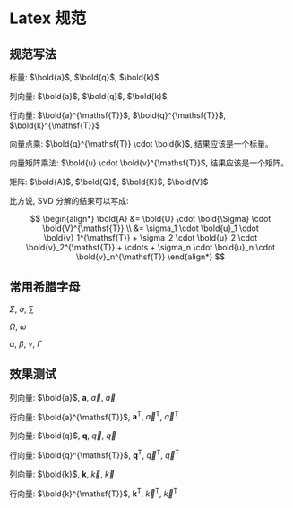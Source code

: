 
# Latex 规范

## 规范写法

标量: $\bold{a}$, $\bold{q}$, $\bold{k}$

列向量: $\bold{a}$, $\bold{q}$, $\bold{k}$

行向量: $\bold{a}^{\mathsf{T}}$, $\bold{q}^{\mathsf{T}}$, $\bold{k}^{\mathsf{T}}$

向量点乘: $\bold{q}^{\mathsf{T}} \cdot \bold{k}$, 结果应该是一个标量。

向量矩阵乘法: $\bold{u} \cdot \bold{v}^{\mathsf{T}}$, 结果应该是一个矩阵。

矩阵: $\bold{A}$, $\bold{Q}$, $\bold{K}$, $\bold{V}$

比方说, SVD 分解的结果可以写成:

$$
\begin{align*}
    \bold{A} &= \bold{U} \cdot \bold{\Sigma} \cdot \bold{V}^{\mathsf{T}} \\
    &= \sigma_1 \cdot \bold{u}_1 \cdot \bold{v}_1^{\mathsf{T}} + \sigma_2 \cdot \bold{u}_2 \cdot \bold{v}_2^{\mathsf{T}} + \cdots + \sigma_n \cdot \bold{u}_n \cdot \bold{v}_n^{\mathsf{T}}
\end{align*}
$$

## 常用希腊字母

$\Sigma$, $\sigma$, $\sum$

$\Omega$, $\omega$

$\alpha$, $\beta$, $\gamma$, $\Gamma$

## 效果测试

列向量: $\bold{a}$, $\boldsymbol{a}$, $\overrightarrow{a}$, $\vec{a}$

行向量: $\bold{a}^{\mathsf{T}}$, $\boldsymbol{a}^{\mathsf{T}}$, $\overrightarrow{a}^{\mathsf{T}}$, $\vec{a}^{\mathsf{T}}$

列向量: $\bold{q}$, $\boldsymbol{q}$, $\overrightarrow{q}$, $\vec{q}$

行向量: $\bold{q}^{\mathsf{T}}$, $\boldsymbol{q}^{\mathsf{T}}$, $\overrightarrow{q}^{\mathsf{T}}$, $\vec{q}^{\mathsf{T}}$

列向量: $\bold{k}$, $\boldsymbol{k}$, $\overrightarrow{k}$, $\vec{k}$

行向量: $\bold{k}^{\mathsf{T}}$, $\boldsymbol{k}^{\mathsf{T}}$, $\overrightarrow{k}^{\mathsf{T}}$, $\vec{k}^{\mathsf{T}}$
